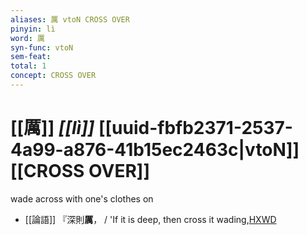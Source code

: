 ```yaml
---
aliases: 厲 vtoN CROSS OVER
pinyin: lì
word: 厲
syn-func: vtoN
sem-feat: 
total: 1
concept: CROSS OVER 
---
```

# [[厲]] *[[lì]]*  [[uuid-fbfb2371-2537-4a99-a876-41b15ec2463c|vtoN]] [[CROSS OVER]]
wade across with one's clothes on
 - [[論語]] 『深則**厲**， / 'If it is deep, then cross it wading,[HXWD](https://hxwd.org/textview.html?location=KR1h0004_tls_014-51a.12)